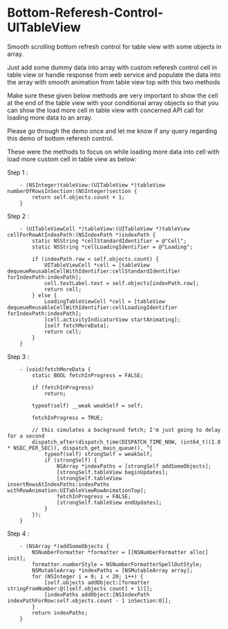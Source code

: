 # Bottom-Referesh-Control-UITableView
Smooth scrolling bottom refresh control for table view with some objects in array.

Just add some dummy data into array with custom referesh control cell in table view or handle response from web service and
populate the data into the array with smooth animation from table view top with this two methods

Make sure these given below methods are very important to show the cell at the end of the table view with your conditional array objects
so that you can show the load more cell in table view with concerned API call for loading more data to an array.

Please go through the demo once and let me know if any query regarding this demo of bottom referesh control.

These were the methods to focus on while loading more data into cell with load more custom cell in table view as below:

Step 1 :

        - (NSInteger)tableView:(UITableView *)tableView numberOfRowsInSection:(NSInteger)section {
            return self.objects.count + 1;
        }

Step 2 :

        - (UITableViewCell *)tableView:(UITableView *)tableView cellForRowAtIndexPath:(NSIndexPath *)indexPath {
            static NSString *cellStandardIdentifier = @"Cell";
            static NSString *cellLoadingIdentifier = @"Loading";

            if (indexPath.row < self.objects.count) {
                UITableViewCell *cell = [tableView dequeueReusableCellWithIdentifier:cellStandardIdentifier forIndexPath:indexPath];
                cell.textLabel.text = self.objects[indexPath.row];
                return cell;
            } else {
                LoadingTableViewCell *cell = [tableView dequeueReusableCellWithIdentifier:cellLoadingIdentifier forIndexPath:indexPath];
                [cell.activityIndicatorView startAnimating];
                [self fetchMoreData];
                return cell;
            }
        }

Step 3 :

        - (void)fetchMoreData {
            static BOOL fetchInProgress = FALSE;

            if (fetchInProgress)
                return;

            typeof(self) __weak weakSelf = self;

            fetchInProgress = TRUE;

            // this simulates a background fetch; I'm just going to delay for a second
            dispatch_after(dispatch_time(DISPATCH_TIME_NOW, (int64_t)(1.0 * NSEC_PER_SEC)), dispatch_get_main_queue(), ^{
                typeof(self) strongSelf = weakSelf;
                if (strongSelf) {
                    NSArray *indexPaths = [strongSelf addSomeObjects];
                    [strongSelf.tableView beginUpdates];
                    [strongSelf.tableView insertRowsAtIndexPaths:indexPaths withRowAnimation:UITableViewRowAnimationTop];
                    fetchInProgress = FALSE;
                    [strongSelf.tableView endUpdates];
                }
            });
        }

Step 4 :

        - (NSArray *)addSomeObjects {
            NSNumberFormatter *formatter = [[NSNumberFormatter alloc] init];
            formatter.numberStyle = NSNumberFormatterSpellOutStyle;
            NSMutableArray *indexPaths = [NSMutableArray array];
            for (NSInteger i = 0; i < 20; i++) {
                [self.objects addObject:[formatter stringFromNumber:@([self.objects count] + 1)]];
                [indexPaths addObject:[NSIndexPath indexPathForRow:self.objects.count - 1 inSection:0]];
            }
            return indexPaths;
        }
